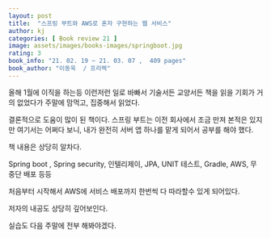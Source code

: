 ```yaml
---
layout: post
title:  "스프링 부트와 AWS로 혼자 구현하는 웹 서비스"
author: kj
categories: [ Book review 21 ]
image: assets/images/books-images/springboot.jpg
rating: 3
book_info: "21. 02. 19 ~ 21. 03. 07 ,  409 pages"
book_author: "이동욱  / 프리렉"
---
```

올해 1월에 이직을 하는등 이런저런 일로 바빠서 기술서든 교양서든 책을 읽을 기회가 거의 없었다가 주말에 맘먹고, 집중해서 읽었다.

결론적으로 도움이 많이 된 책이다. 스프링 부트는 이전 회사에서 조금 만져 본적은 있지만 여기서는 어쩌다 보니, 내가 완전히 서버 앱 하나를 맡게 되어서 공부를 해야 했다.

책 내용은 상당히 알차다.

Spring boot , Spring security, 인텔리제이, JPA, UNIT 테스트, Gradle, AWS, 무중단 배포 등등

처음부터 시작해서 AWS에 서비스 배포까지 한번씩 다 따라할수 있게 되어있다.

저자의 내공도 상당히 깊어보인다.

실습도 다음 주말에 전부 해봐야겠다.


